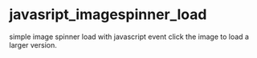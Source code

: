 # javasript_imagespinner_load
simple image spinner load with javascript event click the image to load a larger version.
